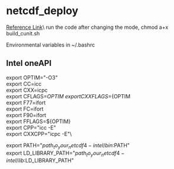 # netcdf_deploy
[Reference Link](https://home.hiroshima-u.ac.jp/~leehs/?page_id=5612)\\
run the code after changing the mode, chmod a+x build_cunit.sh

Environmental variables in ~/.bashrc

## Intel oneAPI 

export OPTIM="-O3"\
export CC=icc\
export CXX=icpc\
export CFLAGS=${OPTIM}\
export CXXFLAGS=${OPTIM\
export F77=ifort\
export FC=ifort\
export F90=ifort\
export FFLAGS=${OPTIM}\
export CPP="icc -E"\
export CXXCPP="icpc -E"\

export PATH="$path_to_your_netcdf4-intel/bin:$PATH"\
export LD_LIBRARY_PATH="$path_to_your_netcdf4-intel/lib:$LD_LIBRARY_PATH"

